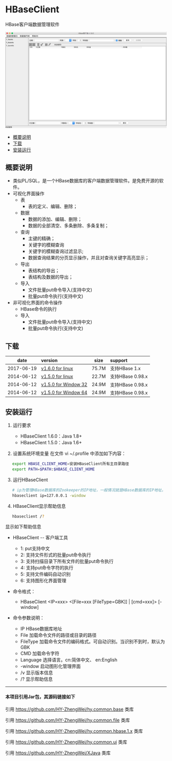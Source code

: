 # HBaseClient
HBase客户端数据管理软件


![image](images/HBaseClient_Main.png)

* [概要说明](#概要说明)
* [下载](#下载)
* [安装运行](#安装运行)



概要说明
------
* 类似PL/SQL，是一个HBase数据库的客户端数据管理软件。是免费开源的软件。
* 可视化界面操作
	* 表
		* 表的定义、编辑、删除；
	* 数据
		* 数据的添加、编辑、删除；
		* 数据的全部清空、多条删除、多条复制；
	* 查询
		* 主键的精确；
		* 关键字的模糊查询
		* 关键字的模糊查询过滤显示;
		* 数据查询结果的分页显示操作，并且对查询关键字高亮显示；
	* 导出
		* 表结构的导出；
		* 表结构及数据的导出；
	* 导入
		* 文件批量put命令导入(支持中文)
		* 批量put命令执行(支持中文)
* 非可视化界面的命令操作
	* HBase命令的执行
	* 导入
		* 文件批量put命令导入(支持中文)
		* 批量put命令执行(支持中文)



下载
------
| date | version | size | support |
|:----------:|:------ |:------:|:-------- |
| 2017-06-19 | [v1.6.0 for linux](发布版本/v1.6/HBaseClient_1.6.tar.gz)     | 75.7M | 支持HBase 1.x |
| 2014-06-12 | [v1.5.0 for linux](发布版本/v1.5/HBaseClient_1.5.tar.gz)     | 22.7M | 支持HBase 0.98.x |
| 2014-06-12 | [v1.5.0 for Window 32](发布版本/v1.5/HBaseClient_1.5_32.exe) | 24.9M | 支持HBase 0.98.x |
| 2014-06-12 | [v1.5.0 for Window 64](发布版本/v1.5/HBaseClient_1.5_64.exe) | 24.9M | 支持HBase 0.98.x |



安装运行
------
1. 运行要求
   * HBaseClient 1.6.0：Java 1.8+
   * HBaseClient 1.5.0：Java 1.6+
   
2. 设置系统环境变量
   在文件 vi ~/.profile 中添加如下内容：
```sh
   export HBASE_CLIENT_HOME=安装HBaseClient所有主目录路径
   export PATH=$PATH:$HBASE_CLIENT_HOME
```

3. 运行HBaseClient
```sh
   # ip为管理HBase数据库的Zookeeper的IP地址，一般情况就是HBase数据库的IP地址。
   hbaseclient ip=127.0.0.1 -window
```

4. HBaseClient显示帮助信息
```sh
   hbaseclient /?
```
显示如下帮助信息
* HBaseClient -- 客户端工具
	* 1: put支持中文
	* 2: 支持文件形式的批量put命令执行
	* 3: 支持扫描目录下所有文件的批量put命令执行
	* 4: 支持put命令字符的执行
	* 5: 支持文件编码自动识别
	* 6: 支持图形化界面管理

* 命令格式：
	* HBaseClient <IP=xxx> <[File=xxx [FileType=GBK]] | [cmd=xxx]> [-window]

* 命令参数说明：
	* IP         HBase数据库地址
	* File       加载命令文件的路径或目录的路径
	* FileType   加载命令文件的编码格式。可自动识别。当识别不到时，默认为GBK
	* CMD        加载命令字符
	* Language   选择语言。cn:简体中文、 en:English
	* -window    启动图形化管理界面
	* /v         显示版本信息
	* /?         显示帮助信息


---
#### 本项目引用Jar包，其源码链接如下
引用 https://github.com/HY-ZhengWei/hy.common.base 类库

引用 https://github.com/HY-ZhengWei/hy.common.file 类库

引用 https://github.com/HY-ZhengWei/hy.common.hbase.1.x 类库

引用 https://github.com/HY-ZhengWei/hy.common.ui 类库

引用 https://github.com/HY-ZhengWei/XJava 类库